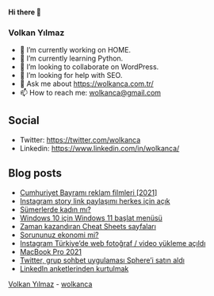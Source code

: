 #### Hi there 👋

### Volkan Yılmaz

- 🔭 I’m currently working on HOME.
- 🌱 I’m currently learning Python.
- 👯 I’m looking to collaborate on WordPress.
- 🤔 I’m looking for help with SEO.
- 💬 Ask me about https://wolkanca.com.tr/
- 📫 How to reach me: wolkanca@gmail.com

## Social
- Twitter: https://twitter.com/wolkanca
- Linkedin: https://www.linkedin.com/in/wolkanca/



## Blog posts
<!-- BLOG-POST-LIST:START -->
- [Cumhuriyet Bayramı reklam filmleri [2021]](https://wolkanca.com.tr/cumhuriyet-bayrami-reklam-filmleri-2021/)
- [Instagram story link paylaşımı herkes için açık](https://wolkanca.com.tr/instagram-story-link-paylasimi-herkes-icin-acik/)
- [Sümerlerde kadın mı?](https://wolkanca.com.tr/sumerlerde-kadin-mi/)
- [Windows 10 için Windows 11 başlat menüsü](https://wolkanca.com.tr/windows-10-icin-windows-11-baslat-menusu/)
- [Zaman kazandıran Cheat Sheets sayfaları](https://wolkanca.com.tr/zaman-kazandiran-cheat-sheets-sayfalari/)
- [Sorununuz ekonomi mi?](https://wolkanca.com.tr/sorununuz-ekonomi-mi/)
- [Instagram Türkiye’de web fotoğraf / video yükleme açıldı](https://wolkanca.com.tr/instagram-turkiyede-web-fotograf-video-yukleme-acildi/)
- [MacBook Pro 2021](https://wolkanca.com.tr/macbook-pro-2021/)
- [Twitter, grup sohbet uygulaması Sphere’i satın aldı](https://wolkanca.com.tr/twitter-grup-sohbet-uygulamasi-spherei-satin-aldi/)
- [LinkedIn anketlerinden kurtulmak](https://wolkanca.com.tr/linkedin-anketlerinden-kurtulmak/)
<!-- BLOG-POST-LIST:END -->


[Volkan Yılmaz](https://volkanyilmaz.com.tr/) - [wolkanca](https://wolkanca.com.tr/)
